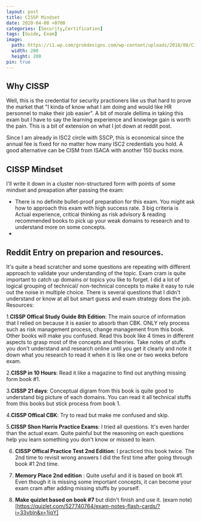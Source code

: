 ```yaml
---
layout: post
title: CISSP Mindset
date: 2020-04-08 +0700
categories: [Security,Certification]
tags: [Guide, Exam]
image:
  path: https://i1.wp.com/grokdesigns.com/wp-content/uploads/2018/08/CISSP.png
  width: 200
  height: 200
pin: true
--- 
```


## Why CISSP

Well, this is the credential for security practioners like us that hard to prove the market that "I kinda of know what I am doing and would like HR personnel to make their job easier". A bit of morale dellima in taking this exam but I have to say the learning experience and knowlege gain is worth the pain. This is a bit of extension on what I jot down at reddit post.

Since I am already in ISC2 circle with SSCP, this is economical since the annual fee is fixed for no matter how many ISC2 credentials you hold. A good alternative can be CISM from ISACA with another 150 bucks more.



## CISSP Mindset
I'll write it down in a cluster non-structured form with points of some mindset and preapation after passing the exam:

- There is no definite bullet-proof preparation for this exam. You might ask how to approach this exam with high success rate. 3 big criteria is Actual experience, critical thinking as risk advisory & reading recommended books to pick up your weak domains to research and to understand more on some concepts.
- 


## Reddit Entry on preparion and resources.
It's quite a head scratcher and some questions are repeating with different approach to validate your understanding of the topic.
Exam cram is quite important to catch up domains or topics you like to forget. I did a lot of logical grouping of technical/ non-technical concepts to make it easy to rule out the noise in multiple choice. There is several questions that I didn't understand or know at all but smart guess and exam strategy does the job.
Resources:

1.**CISSP Offical Study Guide 8th Edition**: The main source of information that I relied on because it is easier to absorb than CBK. ONLY rely process such as risk management process, change management from this book. Other books will make you confused. Read this book like 4 times in different aspects to grasp most of the concepts and theories. Take notes of stuffs you don't understand and research online until you get it clearly and note it down what you research to read it when it is like one or two weeks before exam.

2.**CISSP in 10 Hours**: Read it like a magazine to find out anything missing form book #1.

3.**CISSP 21 days**: Conceptual digram from this book is quite good to understand big picture of each domains. You can read it all technical stuffs from this books but stick process from book 1.

4.**CISSP Offical CBK**: Try to read but make me confused and skip.

5.**CISSP Shon Harris Practice Exams**: I tried all questions. It's even harder than the actual exam. Quite painful but the reasoning on each questions help you learn something you don't know or missed to learn.

6. **CISSP Offical Practice Test 2nd Edition**: I practiced this book twice. The 2nd time to revisit wrong answers I did the first time after going through book #1 2nd time.

7. **Memory Place 2nd edition** : Quite useful and it is based on book #1. Even though it is missing some important concepts, it can become your exam cram after adding missing stuffs by yourself.

8. **Make quizlet based on book #7** but didn't finish and use it. (exam note)[https://quizlet.com/527740764/exam-notes-flash-cards/?i=33vbln&x=1jqY]